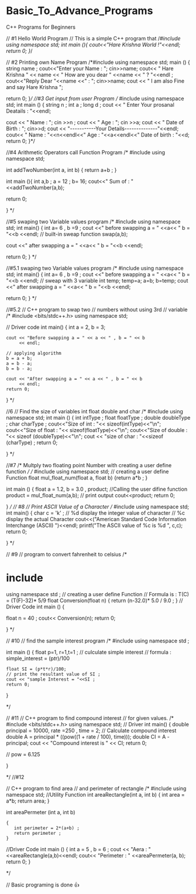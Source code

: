 # Basic_To_Advance_Programs
C++ Programs for Beginners 

// #1 Hello World Program
// This is a simple C++ program that
/*#include <iostream>
using namespace std;
 int main (){
    cout<<"Hare Krishna World !"<<endl;
    return 0;
}*/

// #2   Printing own Name Program
/*#include <iostream>
using namespace std;
main () {
string name ;
cout<<"Enter your Name : ";
cin>>name;
cout<< " Hare Krishna " << name <<  " How are you dear " <<name << " ? "<<endl ;
cout<<"Reply Dear "<<name <<" : "; cin>>name;
 cout << " I am also Fine and say Hare Krishna ";

return 0;
}*/
//#3  Get input  from user Program
/* #include <iostream>
using namespace std;
int main () {
 string n ;
 int a ;
 long d ;
   cout << " Enter Your prosanal Deatails : "<<endl;

   cout << " Name : ";
   cin >>n ;
   cout << " Age : ";
   cin >>a;
   cout << " Date of Birth : ";
   cin>>d;
   cout << "-----------Your Details--------------"<<endl;
   cout<< " Name : "<<n<<endl<<" Age : "<<a<<endl<<" Date of birth : "<<d;
  return 0;
}*/

 //#4 Arithmetic Operators  call Function Program
/*
#include <iostream>
using namespace std;

int addTwoNumber(int a, int b)
{
   return a+b  ;
}

int main (){
int a,b ;
a = 12 ; b= 16;
cout<<" Sum of : "<<addTwoNumber(a,b);

return 0;

}
*/

//#5 swaping  two Variable  values  program
/*
#include <iostream>
using namespace std;
int main() {
int a= 6 , b =9 ;
cout <<" before swapping a = " <<a<< " b = "<<b    <<endl;
// built-in sweap  function
swap(a,b);

cout <<" after swapping a =  " <<a<< " b = "<<b          <<endl;

return 0;
} */

//#5.1 swaping  two Variable  values  program
/*
#include <iostream>
using namespace std;
int main() {
int a= 6 , b =9 ;
cout <<" before swapping a = " <<a<< " b = "<<b    <<endl;
// sweap with 3 variable
int temp;
temp=a;
a=b;
b=temp;
cout <<" after swapping a =  " <<a<< " b = "<<b          <<endl;

return 0;
} */


//#5.2
// C++ program to swap two
// numbers without using 3rd
// variable
/*
 #include <bits/stdc++.h>
   using namespace std;

// Driver code
int main()
{
    int a = 2, b = 3;

    cout << "Before swapping a = " << a << " , b = " << b
         << endl;

    // applying algorithm
    b = a + b;
    a = b - a;
    b = b - a;

    cout << "After swapping a = " << a << " , b = " << b
         << endl;
    return 0;
}
*/


//6
// Find the size of variables int float double and char
/* #include <iostream>
using namespace std;
int main () {
    int intType ;
    float floatType ;
    double doubleType ;
    char charType ;
    cout<<"Size of int : "<< sizeof(intType)<<"\n";
    cout<<"Size of float : "<< sizeof(floatType)<<"\n";
    cout<<"Size of double : "<< sizeof (doubleType)<<"\n";
    cout << "size of char : "<<sizeof (charType) ;
return 0;


} */

//#7
/* Multply two floating point Number with creating a
user define function */
/*  #include <iostream>
using namespace std;
// creating a user define Function
float mul_float_num(float a, float b)
{return a*b ; }

int main () {
float a = 1.2, b = 3.0 , product;
//Calling the user difine function
product = mul_float_num(a,b);
// print output
cout<<product;
return 0;

}
*/
// #8
// Print ASCII Value of a Character
/*
#include <iostream>
using namespace std;
int main() {
char c = 'k' ;
// %d  display the integer value of character
// %c display the actual Character
cout<<("American Standard Code Information Interchange (ASCII) ")<<endl;
printf("The ASCII value of %c is %d ", c,c);
return 0;

}
*/

// #9
// program to convert fahrenheit to celsius
/*
# include <iostream>
using namespace std ;
// creating a user define Function
// Formula is : T(C) = (T(F)-32)* 5/9
float Conversion(float n)
{
    return (n-32.0)* 5.0 / 9.0 ;
}
// Driver Code
int main () {

 float n = 40 ;
 cout<< Conversion(n);
 return 0;

}
*/

// #10
// find the sample interest program
/*
#include <iostream>
using namespace std ;

int main () {
    float p=1, r=1,t=1 ;
    // culculate simple interest
    // formula : simple_interest = (p*t*r)/100

    float SI = (p*t*r)/100;
    // print the resultant value of SI ;
    cout << "sample Interest = "<<SI ;
    return 0;
}

*/

// #11
// C++ program to find compound interest
// for given values.
/*
#include <bits/stdc++.h>
using namespace std;
// Driver
int main()
{
  double principal = 10000, rate =250 , time = 2;
  // Calculate compound interest
  double A = principal * ((pow((1 + rate / 100), time)));
  double CI = A - principal;
  cout << "Compound interest is " << CI;
  return 0;

   // pow = 6.125

}

*/
//#12

// C++ program to find area
// and perimeter of rectangle
/*
#include <iostream>
using namespace std;
//Utility Function
  int areaRectangle(int a, int b) 
    {
     int area = a*b;
     return area;
    }  
                       
  int areaPermeter (int a, int b) 
  
    { 
       int perimeter = 2*(a+b) ;
       return perimeter ; 
    } 
   //Driver Code 
   int main () {
  int a = 5 , b = 6 ; 
  cout << "Aera : "<<areaRectangle(a,b)<<endl;
  cout<< "Perimeter : " <<areaPermeter(a, b);
  return 0;   } 
  
*/

 // Basic programing is done 👍


